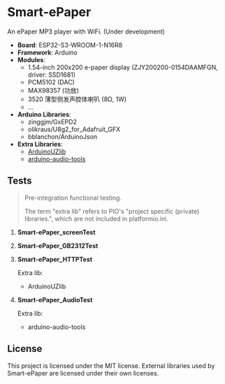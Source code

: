 # Smart-ePaper

An ePaper MP3 player with WiFi. (Under development)

* **Board**: ESP32-S3-WROOM-1-N16R8
* **Framework**: Arduino
* **Modules**:
  * 1.54-inch 200x200 e-paper display (ZJY200200-0154DAAMFGN, driver: SSD1681)
  * PCM5102 (DAC)
  * MAX98357 (功放)
  * 3520 薄型侧发声腔体喇叭 (8Ω, 1W)
  * ...
* **Arduino Libraries**:
  * zinggjm/GxEPD2
  * olikraus/U8g2_for_Adafruit_GFX
  * bblanchon/ArduinoJson
* **Extra Libraries**:
  * [ArduinoUZlib](https://github.com/tignioj/ArduinoUZlib)
  * [arduino-audio-tools](https://github.com/pschatzmann/arduino-audio-tools)

## Tests

> Pre-integration functional testing.
>
> The term "extra lib" refers to PIO's "project specific (private) libraries.", which are not included in platformio.ini.

1. **Smart-ePaper_screenTest**



2. **Smart-ePaper_GB2312Test**



3. **Smart-ePaper_HTTPTest**

    Extra lib: 

    * ArduinoUZlib

4. **Smart-ePaper_AudioTest**
    
    Extra lib: 
    
    * arduino-audio-tools
   
## License

This project is licensed under the MIT license. External libraries used by Smart-ePaper are licensed under their own licenses.
